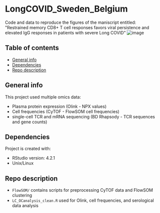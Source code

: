 # LongCOVID_Sweden_Belgium
Code and data to reproduce the figures of the maniscript entitled: "Restrained memory CD8+ T cell responses favors viral persistence and elevated IgG responses in patients with severe Long COVID" ![image](https://github.com/Brodinlab/LongCOVID_Sweden_Belgium/assets/1262298/0e93b5b3-8ffe-4ee8-9128-ad2b38dbeaa1)

## Table of contents
* [General info](#general-info)
* [Dependencies](#dependencies)
* [Repo description](#repo-description)

## General info
This project used multiple omics data:
- Plasma protein expression (Olink - NPX values)
- Cell frequencies (CyTOF - FlowSOM cell frequencies)
- single-cell TCR and mRNA sequencing (BD Rhapsody - TCR sequences and gene counts)
	
## Dependencies
Project is created with:
* RStudio version: 4.2.1
* Unix/Linux

## Repo description
- ```FlowSOM/``` contains scripts for preprocessing CyTOF data and FlowSOM clustering
- ```LC_OCanalysis_clean.R``` used for Olink, cell frequencies, and serological data analysis  
